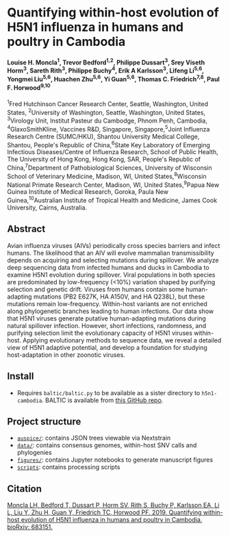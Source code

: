 # Quantifying within-host evolution of H5N1 influenza in humans and poultry in Cambodia  

#### Louise H. Moncla<sup>1</sup>, Trevor Bedford<sup>1,2</sup>, Philippe Dussart<sup>3</sup>,  Srey Viseth Horm<sup>3</sup>, Sareth Rith<sup>3</sup>, Philippe Buchy<sup>4</sup>, Erik A Karlsson<sup>3</sup>,  Lifeng Li<sup>5,6</sup>, Yongmei Liu<sup>5,6</sup>, Huachen Zhu<sup>5,6</sup>, Yi Guan<sup>5,6</sup>, Thomas C. Friedrich<sup>7,8</sup>, Paul F. Horwood<sup>9,10</sup>

<sup>1</sup>Fred Hutchinson Cancer Research Center, Seattle, Washington, United States, <sup>2</sup>University of Washington, Seattle, Washington, United States, <sup>3</sup>Virology Unit, Institut Pasteur du Cambodge, Phnom Penh, Cambodia, <sup>4</sup>GlaxoSmithKline, Vaccines R&D, Singapore, Singapore,<sup>5</sup>Joint Influenza Research Centre (SUMC/HKU), Shantou University Medical College, Shantou, People's Republic of China,<sup>6</sup>State Key Laboratory of Emerging Infectious Diseases/Centre of Influenza Research, School of Public Health, The University of Hong Kong, Hong Kong, SAR, People's Republic of China,<sup>7</sup>Department of Pathobiological Sciences, University of Wisconsin School of Veterinary Medicine, Madison, WI, United States,<sup>8</sup>Wisconsin National Primate Research Center, Madison, WI, United States,<sup>9</sup>Papua New Guinea Institute of Medical Research, Goroka, Paula New Guinea,<sup>10</sup>Australian Institute of Tropical Health and Medicine, James Cook University, Cairns, Australia.

## Abstract

Avian influenza viruses (AIVs) periodically cross species barriers and infect humans. The likelihood that an AIV will evolve mammalian transmissibility depends on acquiring and selecting mutations during spillover. We analyze deep sequencing data from infected humans and ducks in Cambodia to examine H5N1 evolution during spillover. Viral populations in both species are predominated by low-frequency (<10%) variation shaped by purifying selection and genetic drift. Viruses from humans contain some human-adapting mutations (PB2 E627K, HA A150V, and HA Q238L), but these mutations remain low-frequency. Within-host variants are not enriched along phylogenetic branches leading to human infections. Our data show that H5N1 viruses generate putative human-adapting mutations during natural spillover infection. However, short infections, randomness, and purifying selection limit the evolutionary capacity of H5N1 viruses within-host. Applying evolutionary methods to sequence data, we reveal a detailed view of H5N1 adaptive potential, and develop a foundation for studying host-adaptation in other zoonotic viruses.

## Install

* Requires `baltic/baltic.py` to be available as a sister directory to `h5n1-cambodia`. BALTIC is available from [this GitHub repo](https://github.com/evogytis/baltic).

## Project structure

* [`auspice/`](auspice/): contains JSON trees viewable via Nextstrain
* [`data/`](data/): contains consensus genomes, within-host SNV calls and phylogenies
* [`figures/`](figures/): contains Jupyter notebooks to generate manuscript figures
* [`scripts`](scripts/): contains processing scripts

## Citation

[Moncla LH, Bedford T, Dussart P, Horm SV, Rith S, Buchy P, Karlsson EA, Li L, Liu Y, Zhu H, Guan Y, Friedrich TC, Horwood PF. 2019. Quantifying within-host evolution of H5N1 influenza in humans and poultry in Cambodia. bioRxiv: 683151.](https://doi.org/10.1101/683151)
